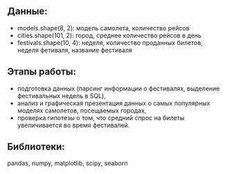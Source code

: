 ## Данные: 
- models.shape(8, 2): модель самолета, количество рейсов  
- cities.shape(101, 2): город, среднее количество рейсов в день
- festivals.shape(10, 4): неделя, количество проданных билетов, неделя фетиваля, название фестиваля


## Этапы работы:
- подготовка данных (парсинг информации о фестивалях, выделение фестивальных недель в SQL),  
- анализ и графическая презентация данных о самых популярных моделях самолетов, посещаемых городах,  
- проверка гипотезы о том, что средний спрос на билеты увеличивается во время фестивалей.


## Библиотеки:
pandas, numpy, matplotlib, scipy, seaborn  

